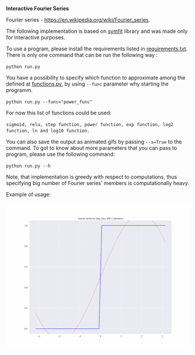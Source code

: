 ****Interactive Fourier Series****

Fourier series - https://en.wikipedia.org/wiki/Fourier_series.

The following implementation is based on <a href='https://pypi.org/project/symfit/'>symfit</a> library and was made only
for interactive purposes.

To use a program, please install the requirements listed in [requirements.txt](requirements.txt).
There is only one command that can be run the following way :

`python run.py`

You have a possibility to specify which function to approximate among the defined at [functions.py](functions.py), by using
`--func` parameter why starting the programm.

`python run.py --func="power_func"`

For now this list of functions could be used:

``sigmoid, relu, step function, power function, exp function,
log2 function, ln and log10 function.``

You can also save the output as animated gifs by passing `--s=True` to the command.
To got to know about more parameters that you can pass to program, please use the following command:

`python run.py --h`

Note, that implementation is greedy with respect to computations, thus specifying big number of Fourier series' members is computationally heavy.

Example of usage:

![Demo gif](generated_gifs/step_func_fourier_fit_10.gif)


